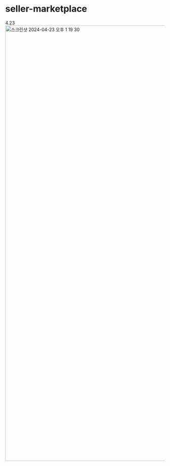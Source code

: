 # seller-marketplace

4.23 <img width="1374" alt="스크린샷 2024-04-23 오후 1 19 30" src="https://github.com/kirby810/seller-marketplace/assets/162934244/dabb267c-e4a2-479a-80e9-4c05204a87fe">
